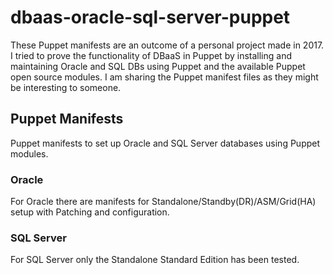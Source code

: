 # dbaas-oracle-sql-server-puppet

These Puppet manifests are an outcome of a personal project made in 2017. I tried to prove the functionality of DBaaS in Puppet by installing and maintaining Oracle and SQL DBs using Puppet and the available Puppet open source modules. I am sharing the Puppet manifest files as they might be interesting to someone.

## Puppet Manifests 
Puppet manifests to set up Oracle and SQL Server databases using Puppet modules.  

### Oracle 
For Oracle there are manifests for Standalone/Standby(DR)/ASM/Grid(HA) setup with Patching and configuration. 

### SQL Server 
For SQL Server only the Standalone Standard Edition has been tested.
